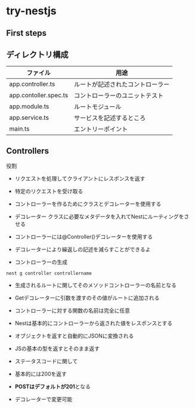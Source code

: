 # try-nestjs

## First steps

## ディレクトリ構成

| ファイル              | 用途                             |
| --------------------- | -------------------------------- |
| app.controller.ts     | ルートが記述されたコントローラー |
| app.contoller.spec.ts | コントローラーのユニットテスト   |
| app.module.ts         | ルートモジュール                 |
| app.service.ts        | サービスを記述するところ         |
| main.ts               | エントリーポイント               |

## Controllers

役割

- リクエストを処理してクライアントにレスポンスを返す
- 特定のリクエストを受け取る

- コントローラーを作るためにクラスとデコレーターを使用する
- デコレーター クラスに必要なメタデータを入れてNestにルーティングをさせる

- コントローラーには@Controller()デコレーターを使用する
- デコレーターにより繰返しの記述を減らすことができるよ

- コントローラーの生成
```
nest g controller controllername
```

- 生成されるルートに関してそのメソッドコントローラーの名前となる
- Getデコレーターに引数を渡すのその値がルートに追加される
- コントローラーに対する関数の名前は完全に任意

- Nestは基本的にコントローラーから返された値をレスポンスとする
- オブジェクトを返すと自動的にJSONに変換される
- JSの基本の型を返すとそのまま返す

- ステータスコードに関して
- 基本的には200を返す
- **POSTはデフォルトが201**となる
- デコレーターで変更可能

